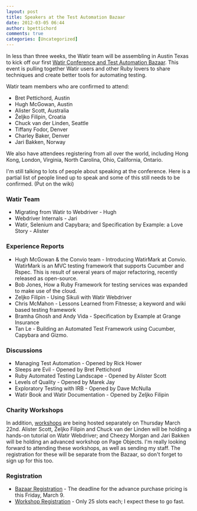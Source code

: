 ```yaml
---
layout: post
title: Speakers at the Test Automation Bazaar
date: 2012-03-05 06:44
author: bpettichord
comments: true
categories: [Uncategorized]
---
```

In less than three weeks, the Watir team will be assembling in Austin Texas to kick off our first <a href="http://watir.com/test-automation-bazaar/">Watir Conference and Test Automation Bazaar</a>. This event is pulling together Watir users and other Ruby lovers to share techniques and create better tools for automating testing.
<!--more-->

Watir team members who are confirmed to attend:
<ul>
	<li>Bret Pettichord, Austin</li>
	<li>Hugh McGowan, Austin</li>
	<li>Alister Scott, Australia</li>
	<li>Željko Filipin, Croatia</li>
	<li>Chuck van der Linden, Seattle</li>
	<li>Tiffany Fodor, Denver</li>
	<li>Charley Baker, Denver</li>
	<li>Jari Bakken, Norway</li>
</ul>
We also have attendees registering from all over the world, including Hong Kong, London, Virginia, North Carolina, Ohio, California, Ontario.

I'm still talking to lots of people about speaking at the conference. Here is a partial list of people lined up to speak and some of this still needs to be confirmed. (Put on the wiki)
<h3>Watir Team</h3>
<ul>
	<li>Migrating from Watir to Webdriver - Hugh</li>
	<li>Webdriver Internals - Jari</li>
	<li>Watir, Selenium and Capybara; and Specification by Example: a Love Story - Alister</li>
</ul>
<h3>Experience Reports</h3>
<ul>
	<li>Hugh McGowan &amp; the Convio team - Introducing WatirMark at Convio. WatirMark is an MVC testing framework that supports Cucumber and Rspec. This is result of several years of major refactoring, recently released as open-source.</li>
	<li>Bob Jones, How a Ruby Framework for testing services was expanded to make use of the cloud.</li>
	<li>Zeljko Filipin - Using Sikuli with Watir Webdriver</li>
	<li>Chris McMahon - Lessons Learned from Fitnesse; a keyword and wiki based testing framework</li>
	<li>Bramha Ghosh and Andy Vida - Specification by Example at Grange Insurance</li>
	<li>Tan Le - Building an Automated Test Framework using Cucumber, Capybara and Gizmo.</li>
</ul>
<h3>Discussions</h3>
<ul>
	<li>Managing Test Automation - Opened by Rick Hower</li>
	<li>Sleeps are Evil - Opened by Bret Pettichord</li>
	<li>Ruby Automated Testing Landscape - Opened by Alister Scott</li>
	<li>Levels of Quality - Opened by Marek Jay</li>
	<li>Exploratory Testing with IRB - Opened by Dave McNulla</li>
	<li>Watir Book and Watir Documentation - Opened by Zeljko Filipin</li>
</ul>
<h3>Charity Workshops</h3>
In addition, <a href="http://watir.com/test-automation-bazaar/charity-workshops/">workshops</a> are being hosted separately on Thursday March 22nd. Alister Scott, Željko Filipin and Chuck van der Linden will be holding a hands-on tutorial on Watir Webdriver; and Cheezy Morgan and Jari Bakken will be holding an advanced workshop on Page Objects. I'm really looking forward to attending these workshops, as well as sending my staff. The registration for these will be separate from the Bazaar, so don't forget to sign up for this too.
<h3>Registration</h3>
<ul>
	<li><a href="http://watirbazaar.eventbrite.com/">Bazaar Registration</a> - The deadline for the advance purchase pricing is this Friday, March 9.</li>
	<li><a href="http://watir.com/test-automation-bazaar/charity-workshops/">Workshop Registration</a> - Only 25 slots each; I expect these to go fast.</li>
</ul>
